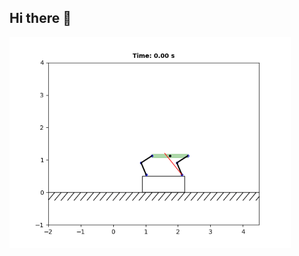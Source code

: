 ## Hi there 👋

<img src="assets/gifs/to_backflip.gif" alt="Simplified backflip." width="450"/>

<!--
**jaeykimusa/jaeykimusa** is a ✨ _special_ ✨ repository because its `README.md` (this file) appears on your GitHub profile.

Here are some ideas to get you started:

- 🔭 I’m currently working on ...
- 🌱 I’m currently learning ...
- 👯 I’m looking to collaborate on ...
- 🤔 I’m looking for help with ...
- 💬 Ask me about ...
- 📫 How to reach me: ...
- 😄 Pronouns: ...
- ⚡ Fun fact: ...
-->

<!--
<h2 align="center"> <p> 🤖 🦾 RPM Robotics Lab 🚗 📷 </p></h2>

Robust Perception and Mobile Robotics Lab (RPM Robotics Lab) focuses on perceptual simultaneous localization and mapping (SLAM). Main research interest and detailed robotics topics include perception-based environment mapping, intelligent sensor fusion, decision making and control of the robotic agents, robotic operation, and navigation in GPS-denied environments (e.g., underwater, urban, and indoor environments).
<details>
  <summary><strong>Datasets</strong> (click to expand):</summary>
  
  - 📂 [Complex Urban Dataset](https://sites.google.com/view/complex-urban-dataset) : Complex Urban Dataset with Multi-level Sensors from Highly Diverse Urban Environments;
  - 📂 [MulRan](https://sites.google.com/view/mulran-pr/home) : Multimodal Range Dataset for Urban Place Recognition;
  - 📂 [STheReO Dataset](https://sites.google.com/view/rpmsthereo/) : Stereo Thermal Dataset for Research in Odometry and Mapping;
  - 📂 [TRansPose](https://sites.google.com/view/transpose-dataset/) : Large-Scale Multispectral Dataset for Transparent Object;
  - 📂 [HeLiPR Dataset](https://sites.google.com/view/heliprdataset) : Heterogeneous LiDAR Dataset for inter-LiDAR Place Recognition;
</details>

<details>
  <summary><strong>Sensor Calibration</strong> (click to expand):</summary>
  
  - 📂 [Discocal (CVPR'24)](https://github.com/chaehyeonsong/discocal) : Unbiased Estimator for Distorted Conics in Camera Calibration;
  - 📂 [PeLiCal (ICRA'24)](https://github.com/joomeok/PeLiCal) : Targetless Extrinsic Calibration via Penetrating Lines for RGB-D Cameras with Limited Co-visibility;
</details>

<details>
  <summary><strong>LiDAR SLAM for Enhanced Resilience</strong> (click to expand):</summary>
  
  - 📂 [Scan Context (IROS'18)](https://github.com/gisbi-kim/scancontext_tro) : Egocentric Spatial Descriptor for Place Recognition within 3D Point Cloud Map;
  - 📂 [Scan Context++ (T-RO'22)](https://github.com/gisbi-kim/scancontext_tro) : Structural Place Recognition Robust to Rotation and Lateral Variations in Urban Environments;
  - 📂 [MA-LIO (RA-L'23)](https://github.com/minwoo0611/MA-LIO) : Asynchronous Multiple LiDAR-Inertial Odometry using Point-wise Inter-LiDAR Uncertainty Propagation;
</details>

<details>
  <summary><strong>Radar in Robot Navigation</strong> (click to expand):</summary>
  
  - 📂 [PhaRaO (ICRA'20)](https://github.com/hyesu-jang/PhaRaO_gtsam) : Direct Radar Odometry using Phase Correlation;
  - 📂 [RaPlace (IROS'23)](https://github.com/hyesu-jang/RaPlace) : Place Recognition for Imaging Radar using Radon Transform and Mutable Threshold;
  - 📂 [Co-RaL (IROS'24)](https://github.com/SangwooJung98/Co-RaL-Dataset) : Complementary Radar-Leg Odometry with 4-DoF Optimization and Rolling Contact;
</details>

<details>
  <summary><strong>Thermal Camera for SLAM beyond the Visible Spectrum</strong> (click to expand):</summary>
  
  - 📂 [sRGB-TIR (ICRA'23)](https://github.com/RPM-Robotics-Lab/sRGB-TIR) : Edge-guided Multi-domain RGB-to-TIR image Translation for Training Vision Tasks with Challenging Labels;
  - 📂 [Fieldscale (RA-L'24)](https://github.com/HyeonJaeGil/fieldscale) : Locality-Aware Field-based Adaptive Rescaling for Thermal Infrared Image;
</details>

<details>
  <summary><strong>Vision-based Robot Manipulation</strong> (click to expand):</summary>
  
  - 📂 [PrimA6D (RA-L'20)](https://github.com/MyungHwanJeon/PrimA6D) : Rotational Primitive Reconstruction for Enhanced and Robust 6D Pose Estimation;
  - 📂 [PrimA6D++ (RA-L'22)](https://github.com/MyungHwanJeon/PrimA6D) : Ambiguity-Aware Multi-Object Pose Optimization for Visually-Assisted Robot Manipulation;
</details>
-->
